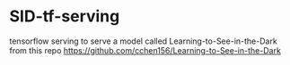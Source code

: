 # SID-tf-serving
tensorflow serving to serve a model called Learning-to-See-in-the-Dark from this repo https://github.com/cchen156/Learning-to-See-in-the-Dark
